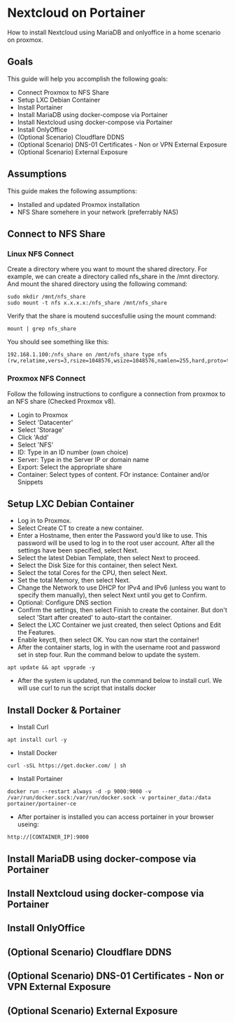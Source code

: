 
# Nextcloud on Portainer
How to install Nextcloud using MariaDB and onlyoffice in a home scenario on proxmox.

## Goals
This guide will help you accomplish the following goals:
* Connect Proxmox to NFS Share
* Setup LXC Debian Container
* Install Portainer
* Install MariaDB using docker-compose via Portainer
* Install Nextcloud using docker-compose via Portainer
* Install OnlyOffice
* (Optional Scenario) Cloudflare DDNS
* (Optional Scenario) DNS-01 Certificates - Non or VPN External Exposure
* (Optional Scenario) External Exposure

## Assumptions
This guide makes the following assumptions:
* Installed and updated Proxmox installation
* NFS Share somehere in your network (preferrably NAS)

## Connect to NFS Share

### Linux NFS Connect
Create a directory where you want to mount the shared directory. For example, we can create a directory called nfs_share in the /mnt directory. And mount the shared directory using the following command:
```console
sudo mkdir /mnt/nfs_share
sudo mount -t nfs x.x.x.x:/nfs_share /mnt/nfs_share 
```

Verify that the share is moutend succesfullie using the mount command:

```console
mount | grep nfs_share 
```

You should see something like this:

```console
192.168.1.100:/nfs_share on /mnt/nfs_share type nfs (rw,relatime,vers=3,rsize=1048576,wsize=1048576,namlen=255,hard,proto=tcp,timeo=600,retrans=2,sec=sys,mountaddr=192.168.1.100,mountvers=3,mountport=20048,mountproto=tcp,local_lock=none,addr=192.168.1.100)
```

### Proxmox NFS Connect
Follow the following instructions to configure a connection from proxmox to an NFS share (Checked Proxmox v8).

* Login to Proxmox
* Select 'Datacenter'
* Select 'Storage'
* Click 'Add'
* Select 'NFS'
* ID: Type in an ID number (own choice)
* Server: Type in the Server IP or domain name
* Export: Select the appropriate share
* Container: Select types of content. FOr instance: Container and/or Snippets

## Setup LXC Debian Container

* Log in to Proxmox.
* Select Create CT to create a new container.
* Enter a Hostname, then enter the Password you’d like to use. This password will be used to log in to the root user account. After all the settings have been specified, select Next.
* Select the latest Debian Template, then select Next to proceed.
* Select the Disk Size for this container, then select Next.
* Select the total Cores for the CPU, then select Next.
* Set the total Memory, then select Next.
* Change the Network to use DHCP for IPv4 and IPv6 (unless you want to specify them manually), then select Next until you get to Confirm.
* Optional: Configure DNS section
* Confirm the settings, then select Finish to create the container. But don't select 'Start after created' to auto-start the container.
* Select the LXC Container we just created, then select Options and Edit the Features.
* Enable keyctl, then select OK. You can now start the container!
* After the container starts, log in with the username root and password set in step four. Run the command below to update the system.

```console
apt update && apt upgrade -y
```

* After the system is updated, run the command below to install curl. We will use curl to run the script that installs docker



## Install Docker & Portainer
* Install Curl
```console
apt install curl -y
```
* Install Docker
```console
curl -sSL https://get.docker.com/ | sh
```
* Install Portainer
```console
docker run --restart always -d -p 9000:9000 -v /var/run/docker.sock:/var/run/docker.sock -v portainer_data:/data portainer/portainer-ce
```
* After portainer is installed you can access portainer in your browser useing:
```console
http://[CONTAINER_IP]:9000
```

## Install MariaDB using docker-compose via Portainer

## Install Nextcloud using docker-compose via Portainer

## Install OnlyOffice

## (Optional Scenario) Cloudflare DDNS

## (Optional Scenario) DNS-01 Certificates - Non or VPN External Exposure

## (Optional Scenario) External Exposure
